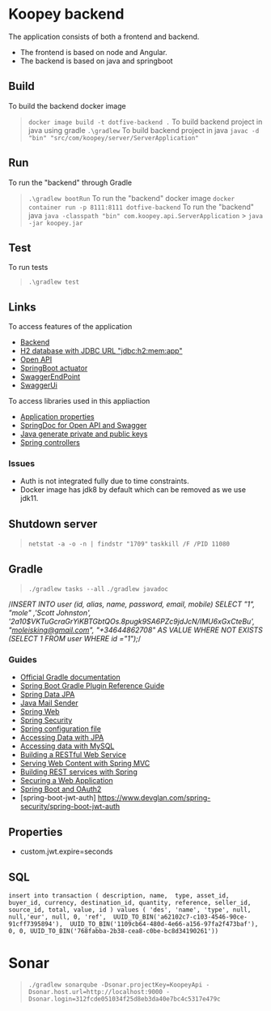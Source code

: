 # Koopey backend

The application consists of both a frontend and backend.

- The frontend is based on node and Angular.
- The backend is based on java and springboot

## Build

To build the backend docker image

> `docker image build -t dotfive-backend .`
> To build backend project in java using gradle
> `.\gradlew`
> To build backend project in java
> `javac -d "bin" "src/com/koopey/server/ServerApplication"`

## Run

To run the "backend" through Gradle

> `.\gradlew bootRun`
> To run the "backend" docker image
> `docker container run -p 8111:8111 dotfive-backend`
> To run the "backend" java
> `java -classpath "bin" com.koopey.api.ServerApplication` > `java -jar koopey.jar`

## Test

To run tests

> `.\gradlew test`

## Links

To access features of the application

- [Backend](http://localhost:1709)
- [H2 database with JDBC URL "jdbc:h2:mem:app"](http://localhost:1709/console)
- [Open API](http://localhost:1709/v3/api-docs)
- [SpringBoot actuator](http://localhost:1709/actuator)
- [SwaggerEndPoint](http://localhost:1709/api/v2/api-docs/)
- [SwaggerUi](http://localhost:1709/swagger-ui.html)
 

To access libraries used in this appliaction

- [Application properties](https://docs.spring.io/spring-boot/docs/2.4.1/reference/html/appendix-application-properties.html#common-application-properties)
- [SpringDoc for Open API and Swagger](https://springdoc.org/)
- [Java generate private and public keys](https://docs.oracle.com/javase/tutorial/security/apisign/step2.html)
- [Spring controllers](https://dzone.com/articles/14-tips-for-writing-spring-mvc-controller)

### Issues

- Auth is not integrated fully due to time constraints.
- Docker image has jdk8 by default which can be removed as we use jdk11.

## Shutdown server

> `netstat -a -o -n | findstr "1709"`
> `taskkill /F /PID 11080`

## Gradle

 > `./gradlew tasks --all`
 > `./gradlew javadoc`

/_INSERT INTO user (id, alias, name, password, email, mobile)
SELECT "1", "mole" ,'Scott Johnston', '$2a$10\$VKTuGcraGrYiKBTGbtQOs.8pugk9SA6PZc9jdJcN/IMU6xGxCteBu', "moleisking@gmail.com", "+34644862708" AS VALUE
WHERE NOT EXISTS (SELECT 1 FROM user WHERE id ="1");_/

### Guides

- [Official Gradle documentation](https://docs.gradle.org)
- [Spring Boot Gradle Plugin Reference Guide](https://docs.spring.io/spring-boot/docs/2.2.0.M6/gradle-plugin/reference/html/)
- [Spring Data JPA](https://docs.spring.io/spring-boot/docs/{bootVersion}/reference/htmlsingle/#boot-features-jpa-and-spring-data)
- [Java Mail Sender](https://docs.spring.io/spring-boot/docs/{bootVersion}/reference/htmlsingle/#boot-features-email)
- [Spring Web](https://docs.spring.io/spring-boot/docs/{bootVersion}/reference/htmlsingle/#boot-features-developing-web-applications)
- [Spring Security](https://docs.spring.io/spring-boot/docs/{bootVersion}/reference/htmlsingle/#boot-features-security)
- [Spring configuration file](https://docs.spring.io/spring-boot/docs/2.2.0.M6/reference/html/appendix.html#appendix)
- [Accessing Data with JPA](https://spring.io/guides/gs/accessing-data-jpa/)
- [Accessing data with MySQL](https://spring.io/guides/gs/accessing-data-/)
- [Building a RESTful Web Service](https://spring.io/guides/gs/rest-service/)
- [Serving Web Content with Spring MVC](https://spring.io/guides/gs/serving-web-content/)
- [Building REST services with Spring](https://spring.io/guides/tutorials/bookmarks/)
- [Securing a Web Application](https://spring.io/guides/gs/securing-web/)
- [Spring Boot and OAuth2](https://spring.io/guides/tutorials/spring-boot-oauth2/)
- [spring-boot-jwt-auth] https://www.devglan.com/spring-security/spring-boot-jwt-auth

## Properties

- custom.jwt.expire=seconds

## SQL

`insert into transaction (
description, name,  type, asset_id, buyer_id, currency, destination_id, quantity, reference, seller_id, source_id, total, value, id
) values (
'des', 'name', 'type', null, null,'eur', null, 0, 'ref', 
UUID_TO_BIN('a62102c7-c103-4546-90ce-91cff7395894'), 
UUID_TO_BIN('1109cb64-480d-4e66-a156-97fa2f473baf'), 
0, 0, UUID_TO_BIN('768fabba-2b38-cea8-c0be-bc8d34190261'))`

# Sonar

> `./gradlew sonarqube -Dsonar.projectKey=KoopeyApi -Dsonar.host.url=http://localhost:9000 -Dsonar.login=312fcde051034f25d8eb3da40e7bc4c5317e479c`

